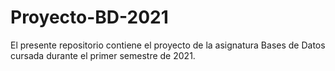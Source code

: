 # Proyecto-BD-2021

El presente repositorio contiene el proyecto de la asignatura Bases de Datos cursada durante el primer semestre de 2021.
